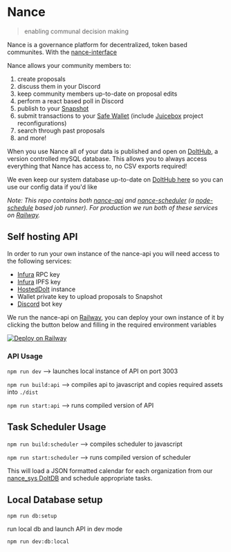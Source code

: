 # Nance
> enabling communal decision making
> 
Nance is a governance platform for decentralized, token based communites. With the [nance-interface](https://github.com/nance-eth/nance-interface)

Nance allows your community members to:
1. create proposals
2. discuss them in your Discord
3. keep community members up-to-date on proposal edits
4. perform a react based poll in Discord
5. publish to your [Snapshot](https://snapshot.org/#/)
6. submit transactions to your [Safe Wallet](https://safe.global) (include [Juicebox](https://juicebox.money) project reconfigurations)
7. search through past proposals
8. and more!

When you use Nance all of your data is published and open on [DoltHub](https://dolthub.com), a version controlled mySQL database. This allows you to always access everything that Nance has access to, no CSV exports required!

We even keep our system database up-to-date on [DoltHub here](https://www.dolthub.com/repositories/nance/nance_sys) so you can use our config data if you'd like

_Note:
This repo contains both [nance-api](/src/api) and [nance-scheduler](/src/scheduler) (a [node-schedule](https://www.npmjs.com/package/node-schedule) based job runner). For production we run both of these services on [Railway](https://railway.app)._

## Self hosting API

In order to run your own instance of the nance-api you will need access to the following services:
* [Infura](https://www.infura.io) RPC key
* [Infura](https://www.infura.io) IPFS key
* [HostedDolt](https://hosted.doltdb.com) instance
* Wallet private key to upload proposals to Snapshot
* [Discord](https://discord.com/developers/docs/intro) bot key

We run the nance-api on [Railway](https://railway.app?referralCode=UAqXpP), you can deploy your own instance of it by clicking the button below and filling in the required environment variables

[![Deploy on Railway](https://railway.app/button.svg)](https://railway.app/template/DqkfRY?referralCode=UAqXpP)

### API Usage
`npm run dev` --> launches local instance of API on port 3003

`npm run build:api` --> compiles api to javascript and copies required assets into `./dist`

`npm run start:api` --> runs compiled version of API

## Task Scheduler Usage
`npm run build:scheduler` --> compiles scheduler to javascript

`npm run start:scheduler` --> runs compiled version of scheduler

This will load a JSON formatted calendar for each organization from our [nance_sys DoltDB](https://www.dolthub.com/repositories/nance/nance_sys)
and schedule appropriate tasks.

## Local Database setup

`npm run db:setup`

run local db and launch API in dev mode

`npm run dev:db:local`

